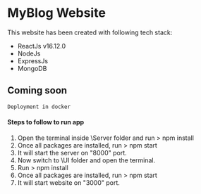 # MyBlog Website #
This website has been created with following tech stack:
* ReactJs v16.12.0
* NodeJs
* ExpressJs
* MongoDB

## Coming soon ##
	Deployment in docker

#### Steps to follow to run app ####
1. Open the terminal inside \Server folder and run > npm install
2. Once all packages are installed, run > npm start
3. It will start the server on "8000" port.
4. Now switch to \UI folder and open the terminal.
5. Run > npm install
6. Once all packages are installed, run > npm start
7. It will start website on "3000" port.
